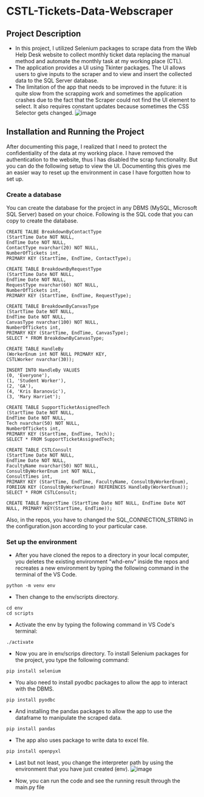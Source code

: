 # CSTL-Tickets-Data-Webscraper
## Project Description
- In this project, I utilized Selenium packages to scrape data from the Web Help Desk website to collect monthly ticket data replacing the manual method and automate the monthly task at my working place (CTL). 
- The application provides a UI using Tkinter packages. The UI allows users to give inputs to the scraper and to view and insert the collected data to the SQL Server database.
- The limitation of the app that needs to be improved in the future: it is quite slow from the scrapping work and sometimes the application crashes due to the fact that the Scraper could not find the UI element to select. It also requires constant updates because sometimes the CSS Selector gets changed. 
![image](https://user-images.githubusercontent.com/70489535/146692983-5bfa0e91-f144-4f1d-8041-55a52d5549dc.png)

## Installation and Running the Project
After documenting this page, I realized that I need to protect the confidentiality of the data at my working place. I have removed the authentication to the website, thus I has disabled the scrap functionality. But you can do the following setup to view the UI. 
Documenting this gives me an easier way to reset up the environment in case I have forgotten how to set up.
### Create a database
You can create the database for the project in any DBMS (MySQL, Microsoft SQL Server) based on your choice. Following is the SQL code that you can copy to create the database.
````
CREATE TALBE BreakdownByContactType
(StartTime Date NOT NULL, 
EndTime Date NOT NULL,
ContactType nvarchar(20) NOT NULL, 
NumberOfTickets int,
PRIMARY KEY (StartTime, EndTime, ContactType);
````

````
CREATE TABLE BreakdownByRequestType
(StartTime Date NOT NULL,
EndTime Date NOT NULL,
RequestType nvarchar(60) NOT NULL,
NumberOfTickets int,
PRIMARY KEY (StartTime, EndTime, RequestType);
````

````
CREATE TABLE BreakdownByCanvasType
(StartTime Date NOT NULL,
EndTime Date NOT NULL,
CanvasType nvarchar(100) NOT NULL,
NumberOfTickets int,
PRIMARY KEY (StartTime, EndTime, CanvasType);
SELECT * FROM BreakdownByCanvasType;
````

````
CREATE TABLE HandleBy
(WorkerEnum int NOT NULL PRIMARY KEY,
CSTLWorker nvarchar(30));

INSERT INTO HandleBy VALUES
(0, 'Everyone'),
(1, 'Student Worker'),
(2, 'GA'),
(4, 'Kris Baranovic'),
(3, 'Mary Harriet');
````
````
CREATE TABLE SupportTicketAssignedTech
(StartTime Date NOT NULL,
EndTime Date NOT NULL,
Tech nvarchar(50) NOT NULL, 
NumberOfTickets int,
PRIMARY KEY (StartTime, EndTime, Tech));
SELECT * FROM SupportTicketAssignedTech;
````
````
CREATE TABLE CSTLConsult
(StartTime Date NOT NULL,
EndTime Date NOT NULL,
FacultyName nvarchar(50) NOT NULL,
ConsultByWorkerEnum int NOT NULL,
ConsultTimes int,
PRIMARY KEY (StartTime, EndTime, FacultyName, ConsultByWorkerEnum),
FOREIGN KEY (ConsultByWorkerEnum) REFERENCES HandleBy(WorkerEnum));
SELECT * FROM CSTLConsult;
````

````
CREATE TABLE ReportTime (StartTime Date NOT NULL, EndTime Date NOT NULL, PRIMARY KEY(StartTime, EndTime));
````
Also, in the repos, you have to changed the SQL_CONNECTION_STRING in the configuration.json according to your particular case. 
### Set up the environment
- After you have cloned the repos to a directory in your local computer, you deletes the existing environment "whd-env" inside the repos and recreates a new environment by typing the following command in the terminal of the VS Code.
````
python -m venv env
````
- Then change to the env/scripts directory.
````
cd env
cd scripts
````
- Activate the env by typing the following command in VS Code's terminal:
````
./activate
````
- Now you are in env/scrips directory. To install Selenium packages for the project, you type the following command:
````
pip install selenium
````
- You also need to install pyodbc packages to allow the app to interact with the DBMS.
````
pip install pyodbc
````
- And installing the pandas packages to allow the app to use the dataframe to manipulate the scraped data.
````
pip install pandas 
````
- The app also uses package to write data to excel file.
````
pip install openpyxl
````
- Last but not least, you change the interpreter path by using the environment that you have just created (env).
![image](https://user-images.githubusercontent.com/70489535/146679370-32f63b37-3ac0-4227-99c8-bc10d6f9a559.png)

- Now, you can run the code and see the running result through the main.py file

